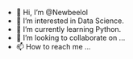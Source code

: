 - 👋 Hi, I’m @Newbeelol
- 👀 I’m interested in Data Science.
- 🌱 I’m currently learning Python.
- 💞️ I’m looking to collaborate on ...
- 📫 How to reach me ...

<!---
Newbeelol/Newbeelol is a ✨ special ✨ repository because its `README.md` (this file) appears on your GitHub profile.
You can click the Preview link to take a look at your changes.
--->
